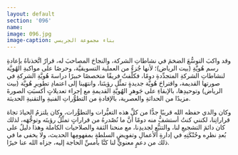 ```yaml
---
layout: default
section: '096'
name:
image: 096.jpg
image-caption: بناء مجموعة الجريسي
---
```

وقد واكبَ التوسُّعَ الضخمَ في نشاطاتِ الشركة، والنجاحَ المصاحبَ له، قرارٌ اتَّخذناهُ بإعادةِ رسم هُويَّةِ (بيت الرياض)؛ لأنها جُزءٌ من العملية التسويقيَّة، وحرصًا على مواكبةِ الهُويَّة لنشاطاتِ الشركةِ المتجدِّدةِ دومًا، فكلَّفتُ فريقًا متخصصًا خبيرًا دراسةَ هُويَّةِ الشركةِ في صورتها القديمة، واقتراحَ هُويَّة جديدةٍ تمثِّل رؤيتَنا، وانتهَينا إلى اعتمادِ تطويرِ هُويَّة (بيت الرياض) وتوحيدِها، بالإبقاءِ على جَوهرِ الهُويَّةِ القديمةِ مع إجراء تعديلاتٍ أكسبَتِ الصورةَ مزيدًا من الحداثةِ والعصرية، بالإفادةِ من التطوُّراتِ الفنيةِ والتقنيةِ الحديثة.

وكان والدي حفظه الله قريبًا جدًّا من كلِّ هذه التغيُّرات والتطوُّرات، وكان يلتزمُ الحيادَ تجاهَ قراراتِنا، لكنني كنتُ أستشفُّ منه دومًا أنَّ ما نُصْدرهُ من قراراتٍ تمثِّلُ رؤيتَه وتوجُّهَه، لذلك كان دائمَ التشجيعِ لنا، والتتبُّعِ لجديدِنا، مع منحنا الثقة والصلاحيات الكاملة وهذا دليلٌ على بُعدِ نظرِه وحُنْكَتِهِ في إدارةِ الأعمالِ وتفوِيضِ السلطةِ بمفهومِها الحديث، ولا يخفى ما في ذلك من دعمٍ معنويٍّ لنا كنَّا بأمسِّ الحاجة إليه، جزاه الله عنا خيرًا.
